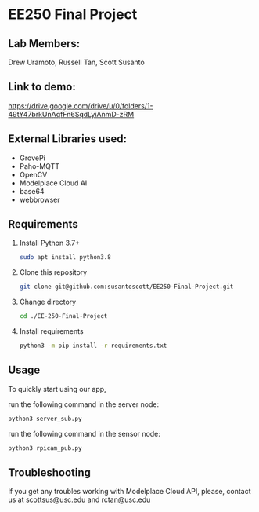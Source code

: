 # EE250 Final Project

## Lab Members:
Drew Uramoto, Russell Tan, Scott Susanto

## Link to demo:
https://drive.google.com/drive/u/0/folders/1-49tY47brkUnAqfFn6SqdLyiAnmD-zRM


## External Libraries used:
- GrovePi
- Paho-MQTT
- OpenCV
- Modelplace Cloud AI
- base64
- webbrowser


## Requirements

1. Install Python 3.7+
    ```bash
    sudo apt install python3.8
    ```
2. Clone this repository
    ```bash
    git clone git@github.com:susantoscott/EE250-Final-Project.git
    ```
3. Change directory
    ```bash
    cd ./EE-250-Final-Project
    ```
4. Install requirements
   ```bash
   python3 -m pip install -r requirements.txt
   ```

## Usage

To quickly start using our app,

run the following command in the server node:
```bash
python3 server_sub.py
```
run the following command in the sensor node:
```bash
python3 rpicam_pub.py
```

## Troubleshooting

If you get any troubles working with Modelplace Cloud API, please, contact us at
scottsus@usc.edu and rctan@usc.edu

